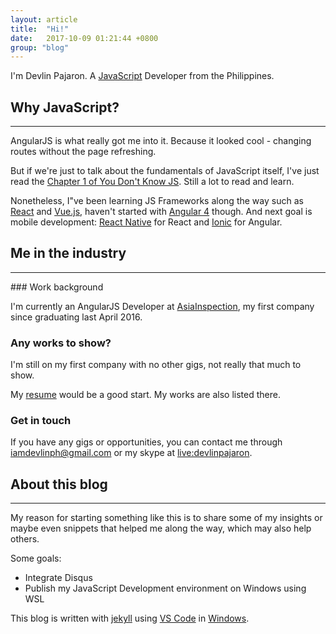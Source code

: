```yaml
---
layout: article
title:  "Hi!"
date:   2017-10-09 01:21:44 +0800
group: "blog"
---
```

I'm Devlin Pajaron. A [JavaScript](https://www.javascript.com/) Developer from the Philippines.

## Why JavaScript?
<hr class='divider--fade' />

AngularJS is what really got me into it. Because it looked cool - changing routes without the page refreshing.

But if we're just to talk about the fundamentals of JavaScript itself, I've just read the [Chapter 1 of You Don't Know JS](https://github.com/getify/You-Dont-Know-JS/). Still a lot to read and learn.

Nonetheless, I"ve been learning JS Frameworks along the way such as [React](https://reactjs.org/) and [Vue.js](https://vuejs.org/), haven't started with [Angular 4](https://angular.io/) though. And next goal is mobile development: [React Native](https://facebook.github.io/react-native/) for React and [Ionic](https://ionicframework.com/) for Angular.

## Me in the industry
<hr class='divider--fade' />
### Work background

I'm currently an AngularJS Developer at [AsiaInspection](http://www.asiainspection.com/), my first company since graduating last April 2016.

### Any works to show?

I'm still on my first company with no other gigs, not really that much to show.

My [resume](https://iamdevlinph.github.io/resume/) would be a good start. My works are also listed there.

### Get in touch

If you have any gigs or opportunities, you can contact me through [iamdevlinph@gmail.com](mailto:iamdevlinph@gmail.com) or my skype at [live:devlinpajaron](skype:live:devlinpajaron?chat).

## About this blog
<hr class='divider--fade' />

My reason for starting something like this is to share some of my insights or maybe even snippets that helped me along the way, which may also help others.

Some goals:
* Integrate Disqus
* Publish my JavaScript Development environment on Windows using WSL

This blog is written with [jekyll](http://jekyllrb.com/) using [VS Code](https://code.visualstudio.com/) in [Windows](https://www.microsoft.com/en-us/windows/).
